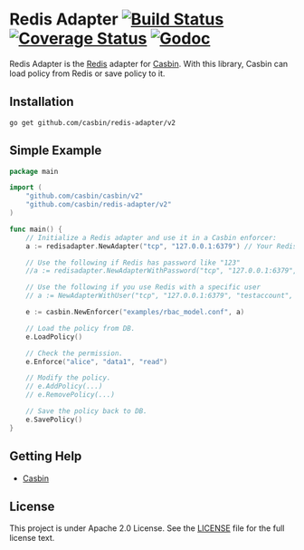 # Redis Adapter [![Build Status](https://travis-ci.org/casbin/redis-adapter.svg?branch=master)](https://travis-ci.org/casbin/redis-adapter) [![Coverage Status](https://coveralls.io/repos/github/casbin/redis-adapter/badge.svg?branch=master)](https://coveralls.io/github/casbin/redis-adapter?branch=master) [![Godoc](https://godoc.org/github.com/casbin/redis-adapter?status.svg)](https://godoc.org/github.com/casbin/redis-adapter)

Redis Adapter is the [Redis](https://redis.io/) adapter for [Casbin](https://github.com/casbin/casbin). With this library, Casbin can load policy from Redis or save policy to it.

## Installation

    go get github.com/casbin/redis-adapter/v2

## Simple Example

```go
package main

import (
	"github.com/casbin/casbin/v2"
	"github.com/casbin/redis-adapter/v2"
)

func main() {
	// Initialize a Redis adapter and use it in a Casbin enforcer:
	a := redisadapter.NewAdapter("tcp", "127.0.0.1:6379") // Your Redis network and address.

	// Use the following if Redis has password like "123"
	//a := redisadapter.NewAdapterWithPassword("tcp", "127.0.0.1:6379", "123")

	// Use the following if you use Redis with a specific user 
	// a := NewAdapterWithUser("tcp", "127.0.0.1:6379", "testaccount", "userpass")

	e := casbin.NewEnforcer("examples/rbac_model.conf", a)

	// Load the policy from DB.
	e.LoadPolicy()

	// Check the permission.
	e.Enforce("alice", "data1", "read")

	// Modify the policy.
	// e.AddPolicy(...)
	// e.RemovePolicy(...)

	// Save the policy back to DB.
	e.SavePolicy()
}
```

## Getting Help

- [Casbin](https://github.com/casbin/casbin)

## License

This project is under Apache 2.0 License. See the [LICENSE](LICENSE) file for the full license text.
